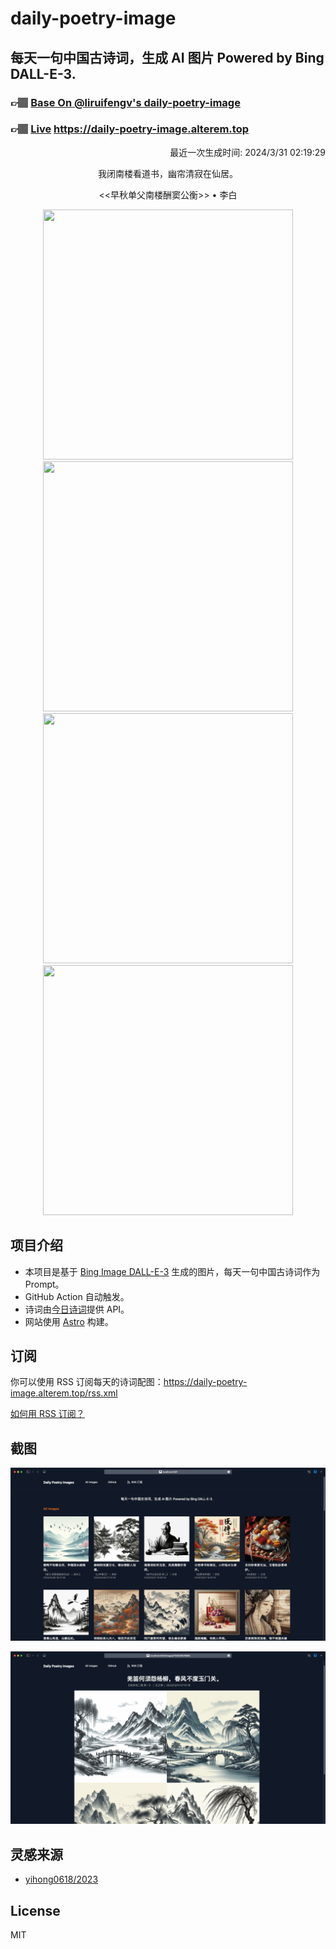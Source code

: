 
# daily-poetry-image

## 每天一句中国古诗词，生成 AI 图片 Powered by Bing DALL-E-3.

### 👉🏽 [Base On @liruifengv's daily-poetry-image](https://github.com/liruifengv/daily-poetry-image)

### 👉🏽 [Live](https://daily-poetry-image.alterem.top/) https://daily-poetry-image.alterem.top

<p align="right">
  最近一次生成时间: 2024/3/31 02:19:29
</p>
<p align="center">
我闭南楼看道书，幽帘清寂在仙居。
</p>
<p align="center">
<<早秋单父南楼酬窦公衡>> • 李白
</p>
<p align="center">
<img src="https://tse4.mm.bing.net/th/id/OIG4.JiGGryvDjMQM1QYU9qnY" height="400" width="400" />
<img src="https://tse1.mm.bing.net/th/id/OIG4.gq_ZlEEQ7QBeAGNI1rHj" height="400" width="400" />
<img src="https://tse4.mm.bing.net/th/id/OIG4.RGeYz70rRr.uSOxDW8oe" height="400" width="400" />
<img src="https://tse1.mm.bing.net/th/id/OIG4.LCfSlDjMI2bnD4HZDG_7" height="400" width="400" />
</p>

## 项目介绍

-   本项目是基于 [Bing Image DALL-E-3](https://www.bing.com/images/create) 生成的图片，每天一句中国古诗词作为 Prompt。
-   GitHub Action 自动触发。
-   诗词由[今日诗词](https://www.jinrishici.com/)提供 API。
-   网站使用 [Astro](https://astro.build) 构建。

## 订阅

你可以使用 RSS 订阅每天的诗词配图：https://daily-poetry-image.alterem.top/rss.xml

[如何用 RSS 订阅？](https://zhuanlan.zhihu.com/p/55026716)

## 截图

![图片列表](./screenshots/Snipaste_2023-12-28_21-00-26.png)

![图片详情](./screenshots/Snipaste_2023-12-28_21-00-53.png)

## 灵感来源

-   [yihong0618/2023](https://github.com/yihong0618/2023)

## License

MIT
